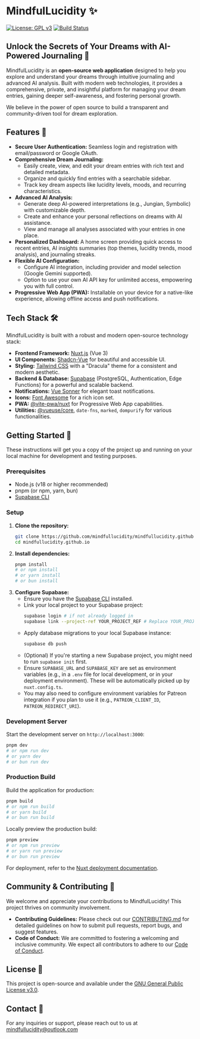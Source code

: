 # MindfulLucidity ✨

[![License: GPL v3](https://img.shields.io/badge/License-GPLv3-blue.svg)](https://www.gnu.org/licenses/gpl-3.0)
[![Build Status](https://github.com/mindfullucidity/mindfullucidity.github.io/actions/workflows/deploy.yml/badge.svg?branch=main)](https://github.com/mindfullucidity/mindfullucidity.github.io/actions/workflows/deploy.yml)

## Unlock the Secrets of Your Dreams with AI-Powered Journaling 🧠

MindfulLucidity is an **open-source web application** designed to help you explore and understand your dreams through intuitive journaling and advanced AI analysis. Built with modern web technologies, it provides a comprehensive, private, and insightful platform for managing your dream entries, gaining deeper self-awareness, and fostering personal growth.

We believe in the power of open source to build a transparent and community-driven tool for dream exploration.

## Features 🚀

*   **Secure User Authentication:** Seamless login and registration with email/password or Google OAuth.
*   **Comprehensive Dream Journaling:**
    *   Easily create, view, and edit your dream entries with rich text and detailed metadata.
    *   Organize and quickly find entries with a searchable sidebar.
    *   Track key dream aspects like lucidity levels, moods, and recurring characteristics.
*   **Advanced AI Analysis:**
    *   Generate deep AI-powered interpretations (e.g., Jungian, Symbolic) with customizable depth.
    *   Create and enhance your personal reflections on dreams with AI assistance.
    *   View and manage all analyses associated with your entries in one place.
*   **Personalized Dashboard:** A home screen providing quick access to recent entries, AI insights summaries (top themes, lucidity trends, mood analysis), and journaling streaks.
*   **Flexible AI Configuration:**
    *   Configure AI integration, including provider and model selection (Google Gemini supported).
    *   Option to use your own AI API key for unlimited access, empowering you with full control.
*   **Progressive Web App (PWA):** Installable on your device for a native-like experience, allowing offline access and push notifications.

## Tech Stack 🛠️

MindfulLucidity is built with a robust and modern open-source technology stack:

*   **Frontend Framework:** [Nuxt.js](https://nuxt.com/) (Vue 3)
*   **UI Components:** [Shadcn-Vue](https://www.shadcn-vue.com/) for beautiful and accessible UI.
*   **Styling:** [Tailwind CSS](https://tailwindcss.com/) with a "Dracula" theme for a consistent and modern aesthetic.
*   **Backend & Database:** [Supabase](https://supabase.com/) (PostgreSQL, Authentication, Edge Functions) for a powerful and scalable backend.
*   **Notifications:** [Vue Sonner](https://vue-sonner.vercel.app/) for elegant toast notifications.
*   **Icons:** [Font Awesome](https://fontawesome.com/) for a rich icon set.
*   **PWA:** [@vite-pwa/nuxt](https://vite-pwa-org.netlify.app/frameworks/nuxt.html) for Progressive Web App capabilities.
*   **Utilities:** [@vueuse/core](https://vueuse.org/), `date-fns`, `marked`, `dompurify` for various functionalities.

## Getting Started 🏁

These instructions will get you a copy of the project up and running on your local machine for development and testing purposes.

### Prerequisites

*   Node.js (v18 or higher recommended)
*   pnpm (or npm, yarn, bun)
*   [Supabase CLI](https://supabase.com/docs/guides/cli)

### Setup

1.  **Clone the repository:**
    ```bash
    git clone https://github.com/mindfullucidity/mindfullucidity.github.io.git
    cd mindfullucidity.github.io
    ```
2.  **Install dependencies:**
    ```bash
    pnpm install
    # or npm install
    # or yarn install
    # or bun install
    ```
3.  **Configure Supabase:**
    *   Ensure you have the [Supabase CLI](https://supabase.com/docs/guides/cli) installed.
    *   Link your local project to your Supabase project:
        ```bash
        supabase login # if not already logged in
        supabase link --project-ref YOUR_PROJECT_REF # Replace YOUR_PROJECT_REF with your Supabase Project ID
        ```
    *   Apply database migrations to your local Supabase instance:
        ```bash
        supabase db push
        ```
    *   (Optional) If you're starting a new Supabase project, you might need to run `supabase init` first.
    *   Ensure `SUPABASE_URL` and `SUPABASE_KEY` are set as environment variables (e.g., in a `.env` file for local development, or in your deployment environment). These will be automatically picked up by `nuxt.config.ts`.
    *   You may also need to configure environment variables for Patreon integration if you plan to use it (e.g., `PATREON_CLIENT_ID`, `PATREON_REDIRECT_URI`).

### Development Server

Start the development server on `http://localhost:3000`:

```bash
pnpm dev
# or npm run dev
# or yarn dev
# or bun run dev
```

### Production Build

Build the application for production:

```bash
pnpm build
# or npm run build
# or yarn build
# or bun run build
```

Locally preview the production build:

```bash
pnpm preview
# or npm run preview
# or yarn run preview
# or bun run preview
```

For deployment, refer to the [Nuxt deployment documentation](https://nuxt.com/docs/getting-started/deployment).

## Community & Contributing 🤝

We welcome and appreciate your contributions to MindfulLucidity! This project thrives on community involvement.

*   **Contributing Guidelines:** Please check out our [CONTRIBUTING.md](CONTRIBUTING.md) for detailed guidelines on how to submit pull requests, report bugs, and suggest features.
*   **Code of Conduct:** We are committed to fostering a welcoming and inclusive community. We expect all contributors to adhere to our [Code of Conduct](CODE_OF_CONDUCT.md).

## License 📜

This project is open-source and available under the [GNU General Public License v3.0](LICENSE.md).

## Contact 📧

For any inquiries or support, please reach out to us at mindfullucidity@outlook.com
